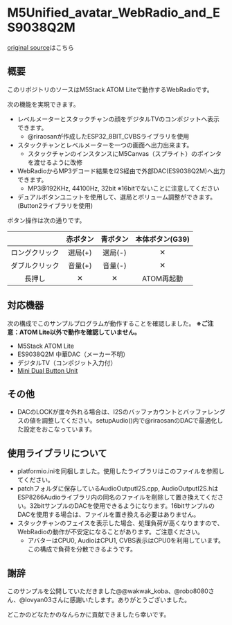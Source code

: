 # M5Unified_avatar_WebRadio_and_ES9038Q2M

[original source](https://github.com/lovyan03/M5Unified_avatar_WebRadio_LED)はこちら
## 概要

このリポジトリのソースはM5Stack ATOM Liteで動作するWebRadioです。

次の機能を実現できます。

- レベルメーターとスタックチャンの顔をデジタルTVのコンポジットへ表示できます。
  - @riraosanが作成したESP32_8BIT_CVBSライブラリを使用
- スタックチャンとレベルメーターを一つの画面へ出力出来ます。
  - スタックチャンのインスタンスにM5Canvas（スプライト）のポインタを渡せるように改修
- WebRadioからMP3デコード結果をI2S経由で外部DAC(ES9038Q2M)へ出力できます。
  - MP3@192KHz, 44100Hz, 32bit ※16bitでないことに注意してください
- デュアルボタンユニットを使用して、選局とボリューム調整ができます。(Button2ライブラリを使用)

ボタン操作は次の通りです。

|                  | 赤ボタン  | 青ボタン  | 本体ボタン(G39) |
| :--------------: | :------: | :------: | :-------------: |
|  ロングクリック    | 選局(+)  | 選局(-)   |        ✕        |
|  ダブルクリック    | 音量(+)   | 音量(-)   |        ✕        |
|      長押し       |    ✕     |    ✕     |   ATOM再起動    |

## 対応機器

次の構成でこのサンプルプログラムが動作することを確認しました。
**※ご注意：ATOM Lite以外で動作を確認していません。**

- M5Stack ATOM Lite
- ES9038Q2M 中華DAC（メーカー不明）
- デジタルTV（コンポジット入力付）
- [Mini Dual Button Unit](https://shop.m5stack.com/products/mini-dual-button-unit)

## その他

- DACのLOCKが度々外れる場合は、I2Sのバッファカウントとバッファレングスの値を調整してください。setupAudio()内で@riraosanのDACで最適化した設定をおこなっています。

## 使用ライブラリについて

- platformio.iniを同梱しました。使用したライブラリはこのファイルを参照してください。
- patchフォルダに保存しているAudioOutputI2S.cpp, AudioOutputI2S.hはESP8266Audioライブラリ内の同名のファイルを削除して置き換えてください。32bitサンプルのDACを使用できるようになります。16bitサンプルのDACを使用する場合は、ファイルを置き換える必要はありません。
- スタックチャンのフェイスを表示した場合、処理負荷が高くなりますので、WebRadioの動作が不安定になることがあります。ご注意ください。
  - アバターはCPU0, AudioはCPU1, CVBS表示はCPU0を利用しています。この構成で負荷を分散できるようです。

## 謝辞

このサンプルを公開していただきました@@wakwak_koba、@robo8080さん、@lovyan03さんに感謝いたします。ありがとうございました。

どこかのどなたかのなんらかに貢献できましたら幸いです。

